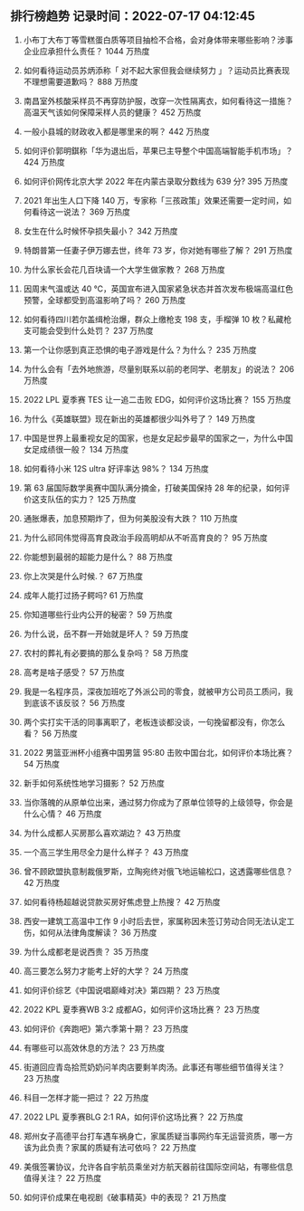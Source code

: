
## 排行榜趋势 记录时间：2022-07-17 04:12:45
  
  1. 小布丁大布丁等雪糕蛋白质等项目抽检不合格，会对身体带来哪些影响？涉事企业应承担什么责任？ 1044 万热度
    
  2. 如何看待运动员苏炳添称「 对不起大家但我会继续努力 」？运动员比赛表现不理想需要道歉吗？ 888 万热度
    
  3. 南昌室外核酸采样员不再穿防护服，改穿一次性隔离衣，如何看待这一措施？高温天气该如何保障采样人员的健康？ 452 万热度
    
  4. 一般小县城的财政收入都是哪里来的啊？ 442 万热度
    
  5. 如何评价郭明錤称「华为退出后，苹果已主导整个中国高端智能手机市场」？ 424 万热度
    
  6. 如何评价网传北京大学 2022 年在内蒙古录取分数线为 639 分? 395 万热度
    
  7. 2021 年出生人口下降 140 万，专家称「三孩政策」效果还需要一定时间，如何看待这一说法？ 369 万热度
    
  8. 女生在什么时候怀孕损失最小？ 342 万热度
    
  9. 特朗普第一任妻子伊万娜去世，终年 73 岁，你对她有哪些了解？ 291 万热度
    
  10. 为什么家长会花几百块请一个大学生做家教？ 268 万热度
    
  11. 因周末气温或达 40 ℃，英国宣布进入国家紧急状态并首次发布极端高温红色预警，全球都受到高温影响了吗？ 260 万热度
    
  12. 如何看待四川若尔盖缉枪治爆，群众上缴枪支 198 支，手榴弹 10 枚？私藏枪支可能会受到什么处罚？ 237 万热度
    
  13. 第一个让你感到真正恐惧的电子游戏是什么？为什么？ 235 万热度
    
  14. 为什么会有「去外地旅游，尽量别联系以前的老同学、老朋友」的说法？ 206 万热度
    
  15. 2022 LPL 夏季赛 TES 让一追二击败 EDG，如何评价这场比赛？ 155 万热度
    
  16. 为什么《英雄联盟》现在新出的英雄都很少叫外号了？ 149 万热度
    
  17. 中国是世界上最重视女足的国家，也是女足起步最早的国家之一，为什么中国女足成绩很一般？ 134 万热度
    
  18. 如何看待小米 12S ultra 好评率达 98%？ 134 万热度
    
  19. 第 63 届国际数学奥赛中国队满分摘金，打破美国保持 28 年的纪录，如何评价这支队伍的实力？ 125 万热度
    
  20. 通胀爆表，加息预期炸了，但为何美股没有大跌？ 110 万热度
    
  21. 为什么祁同伟觉得高育良政治手段高明却从不听高育良的？ 95 万热度
    
  22. 你能想到最弱的超能力是什么？ 88 万热度
    
  23. 你上次哭是什么时候.？ 67 万热度
    
  24. 成年人能打过扬子鳄吗? 61 万热度
    
  25. 你知道哪些行业内公开的秘密？ 59 万热度
    
  26. 为什么说，岳不群一开始就是坏人？ 59 万热度
    
  27. 农村的葬礼有必要搞的那么复杂吗？ 58 万热度
    
  28. 高考是啥子感受？ 57 万热度
    
  29. 我是一名程序员，深夜加班吃了外派公司的零食，就被甲方公司员工质问，我到底该不该反驳？ 56 万热度
    
  30. 两个实打实干活的同事离职了，老板连谈都没谈，一句挽留都没有，你怎么看？ 56 万热度
    
  31. 2022 男篮亚洲杯小组赛中国男篮 95:80 击败中国台北，如何评价本场比赛？ 54 万热度
    
  32. 新手如何系统性地学习摄影？ 52 万热度
    
  33. 当你落魄的从原单位出来，通过努力你成为了原单位领导的上级领导，你会是什么心情？ 46 万热度
    
  34. 为什么成都人买房那么喜欢湖边？ 43 万热度
    
  35. 一个高三学生用尽全力是什么样子？ 43 万热度
    
  36. 曾不顾欧盟执意制裁俄罗斯，立陶宛终对俄飞地运输松口，这透露哪些信息？ 42 万热度
    
  37. 如何看待杨超越说贷款买房好焦虑登上热搜？ 42 万热度
    
  38. 西安一建筑工高温中工作 9 小时后去世，家属称因未签订劳动合同无法认定工伤，如何从法律角度解读？ 36 万热度
    
  39. 为什么成都老是说西贵？ 35 万热度
    
  40. 高三要怎么努力才能考上好的大学？ 24 万热度
    
  41. 如何评价综艺《中国说唱巅峰对决》第四期？ 23 万热度
    
  42. 2022 KPL 夏季赛WB 3:2 成都AG，如何评价这场比赛？ 23 万热度
    
  43. 如何评价《奔跑吧》第六季第十期？ 23 万热度
    
  44. 有哪些可以高效休息的方法？ 23 万热度
    
  45. 街道回应青岛拾荒奶奶问羊肉店要剩羊肉汤。此事还有哪些细节值得关注？ 23 万热度
    
  46. 科目一怎样才能一把过？ 22 万热度
    
  47. 2022 LPL 夏季赛BLG 2:1 RA，如何评价这场比赛？ 22 万热度
    
  48. 郑州女子高德平台打车遇车祸身亡，家属质疑当事网约车无运营资质，哪一方该为此负责？家属的质疑有法可依吗？ 22 万热度
    
  49. 美俄签署协议，允许各自宇航员乘坐对方航天器前往国际空间站，有哪些信息值得关注？ 22 万热度
    
  50. 如何评价成果在电视剧《破事精英》中的表现？ 21 万热度
    